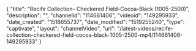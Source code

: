 {
    "title": "Recife Collection- Checkered Field-Cocoa-Black (1005-2500)",
    "description": "",
    "channelid": "114661406",
    "videoid": "149295933",
    "date_created": "1518655737",
    "date_modified": "1519255240",
    "type": "captivate",
    "layout": "channelVideo",
    "url": "\/latest-videos\/recife-collection-checkered-field-cocoa-black-1005-2500-mp4\/114661406-149295933"
}